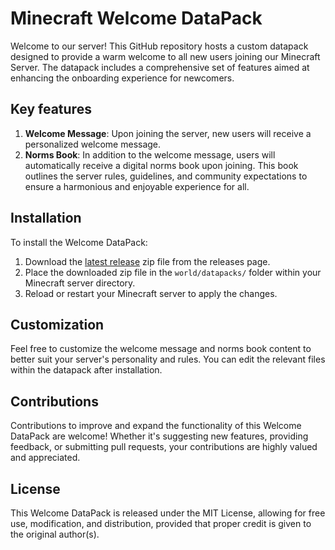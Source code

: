 # Minecraft Welcome DataPack
Welcome to our server! This GitHub repository hosts a custom datapack designed to provide a warm welcome to all new users joining our Minecraft Server. The datapack includes a comprehensive set of features aimed at enhancing the onboarding experience for newcomers.

## Key features
1. **Welcome Message**: Upon joining the server, new users will receive a personalized welcome message.
2. **Norms Book**: In addition to the welcome message, users will automatically receive a digital norms book upon joining. This book outlines the server rules, guidelines, and community expectations to ensure a harmonious and enjoyable experience for all.

## Installation
To install the Welcome DataPack:
1. Download the [latest release](https://github.com/CrazyJMB/Minecraft-Welcome-DataPack/releases) zip file from the releases page.
2. Place the downloaded zip file in the `world/datapacks/` folder within your Minecraft server directory.
3. Reload or restart your Minecraft server to apply the changes.

## Customization
Feel free to customize the welcome message and norms book content to better suit your server's personality and rules. You can edit the relevant files within the datapack after installation.

## Contributions
Contributions to improve and expand the functionality of this Welcome DataPack are welcome! Whether it's suggesting new features, providing feedback, or submitting pull requests, your contributions are highly valued and appreciated.

## License
This Welcome DataPack is released under the MIT License, allowing for free use, modification, and distribution, provided that proper credit is given to the original author(s).
